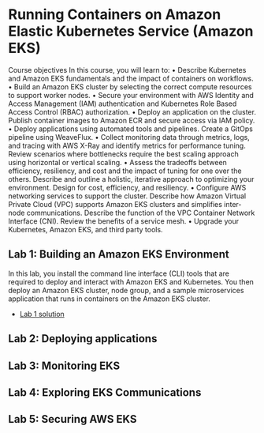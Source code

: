 # Running Containers on Amazon Elastic Kubernetes Service (Amazon EKS)

Course objectives
In this course, you will learn to:
      • Describe Kubernetes and Amazon EKS fundamentals and the impact of containers on workflows.
      • Build an Amazon EKS cluster by selecting the correct compute resources to support worker nodes.
      • Secure your environment with AWS Identity and Access Management (IAM) authentication and Kubernetes Role Based Access Control (RBAC) authorization.
      • Deploy an application on the cluster. Publish container images to Amazon ECR and secure access via IAM policy.
      • Deploy applications using automated tools and pipelines. Create a GitOps pipeline using WeaveFlux.
      • Collect monitoring data through metrics, logs, and tracing with AWS X-Ray and identify metrics for performance tuning. Review scenarios where bottlenecks require the best scaling approach using horizontal or vertical scaling.
      • Assess the tradeoffs between efficiency, resiliency, and cost and the impact of tuning for one over the others. Describe and outline a holistic, iterative approach to optimizing your environment. Design for cost, efficiency, and resiliency.
      • Configure AWS networking services to support the cluster. Describe how Amazon Virtual Private Cloud (VPC) supports Amazon EKS clusters and simplifies inter-node communications. Describe the function of the VPC Container Network Interface (CNI). Review the benefits of a service mesh.
      • Upgrade your Kubernetes, Amazon EKS, and third party tools.

## Lab 1: Building an Amazon EKS Environment
In this lab, you install the command line interface (CLI) tools that are required to deploy and interact with Amazon EKS and Kubernetes. You then deploy an Amazon EKS cluster, node group, and a sample microservices application that runs in containers on the Amazon EKS cluster.

- [Lab 1 solution](documentation_rcoaws/lab1.md)






## Lab 2: Deploying applications
## Lab 3: Monitoring EKS 
## Lab 4: Exploring EKS Communications

## Lab 5: Securing AWS EKS